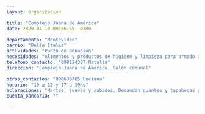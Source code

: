 ```yaml
---
layout: organizacion

title: "Complejo Juana de América"
date: 2020-04-10 00:56:55 -0300

departamento: "Montevideo"
barrio: "Bella Italia"
actividades: "Punto de Donación"
necesidades: "Alimentos y productos de higiene y limpieza para armado de canastas"
telefono_contacto: "098124387 Natalia"
direccion: "Complejo Juana de América. Salón comunal"

otros_contactos: "098638765 Luciana"
horario: "10 a 12 y 17 a 19hs"
aclaraciones: "Martes, jueves y sábados. Demandan guantes y tapabocas para voluntarios/as. (Arroz y fideos tienen mucho)"
cuenta_bancaria: ""

---
```

